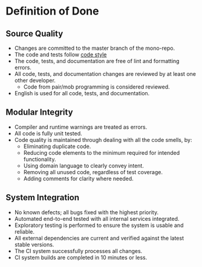 # Definition of Done

## Source Quality

- Changes are committed to the master branch of the mono-repo.
- The code and tests follow [code style](./code-style.md)
- The code, tests, and documentation are free of lint and formatting errors.
- All code, tests, and documentation changes are reviewed by at least one other developer.
  - Code from pair/mob programming is considered reviewed.
- English is used for all code, tests, and documentation.

## Modular Integrity

- Compiler and runtime warnings are treated as errors.
- All code is fully unit tested.
- Code quality is maintained through dealing with all the code smells, by:
  - Eliminating duplicate code.
  - Reducing code elements to the minimum required for intended functionality.
  - Using domain language to clearly convey intent.
  - Removing all unused code, regardless of test coverage.
  - Adding comments for clarity where needed.

## System Integration

- No known defects; all bugs fixed with the highest priority.
- Automated end-to-end tested with all internal services integrated.
- Exploratory testing is performed to ensure the system is usable and reliable.
- All external dependencies are current and verified against the latest stable versions.
- The CI system successfully processes all changes.
- CI system builds are completed in 10 minutes or less.
